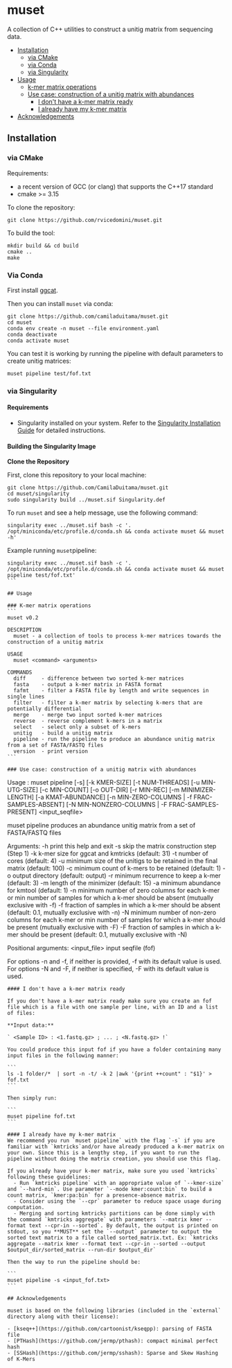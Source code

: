 # muset

A collection of C++ utilities to construct a unitig matrix from sequencing data.

+ [Installation](#installation)
  - [via CMake](#via-cmake)
  - [via Conda](#via-conda)
  - [via Singularity](#via-singularity)
+ [Usage](#usage)
  + [k-mer matrix operations](#k-mer-matrix-operations)
  + [Use case: construction of a unitig matrix with abundances](#use-case-construction-of-a-unitig-matrix-with-abundances)
    - [I don't have a k-mer matrix ready](#i-dont-have-a-k-mer-matrix-ready)
    - [I already have my k-mer matrix](#i-already-have-my-k-mer-matrix)
+ [Acknowledgements](#acknowledgements)

## Installation
### via CMake

Requirements:
 - a recent version of GCC (or clang) that supports the C++17 standard
 - cmake >= 3.15

To clone the repository:
```
git clone https://github.com/rvicedomini/muset.git
```

To build the tool:
```
mkdir build && cd build
cmake ..
make
```
### Via Conda
First install [ggcat](https://github.com/algbio/ggcat?tab=readme-ov-file#installation).

Then you can install `muset` via conda:
```
git clone https://github.com/camiladuitama/muset.git
cd muset
conda env create -n muset --file environment.yaml
conda deactivate
conda activate muset

```
You can test it is working by running the pipeline with default parameters to create unitig matrices:

```
muset pipeline test/fof.txt
```

### via Singularity

#### Requirements

- Singularity installed on your system. Refer to the [Singularity Installation Guide](https://sylabs.io/guides/3.0/user-guide/installation.html) for detailed instructions.

#### Building the Singularity Image

**Clone the Repository**
   
First, clone this repository to your local machine:
   
```
git clone https://github.com/CamilaDuitama/muset.git
cd muset/singularity
sudo singularity build ../muset.sif Singularity.def
```

To run `muset` and see a help message, use the following command:
```
singularity exec ../muset.sif bash -c '. /opt/miniconda/etc/profile.d/conda.sh && conda activate muset && muset -h'

```
Example running `muset`pipeline:

````
singularity exec ../muset.sif bash -c '. /opt/miniconda/etc/profile.d/conda.sh && conda activate muset && muset pipeline test/fof.txt'
```

## Usage

### K-mer matrix operations
```
muset v0.2

DESCRIPTION
  muset - a collection of tools to process k-mer matrices towards the construction of a unitig matrix

USAGE
  muset <command> <arguments>

COMMANDS
  diff     - difference between two sorted k-mer matrices
  fasta    - output a k-mer matrix in FASTA format
  fafmt    - filter a FASTA file by length and write sequences in single lines
  filter   - filter a k-mer matrix by selecting k-mers that are potentially differential
  merge    - merge two input sorted k-mer matrices
  reverse  - reverse complement k-mers in a matrix
  select   - select only a subset of k-mers
  unitig   - build a unitig matrix
  pipeline - run the pipeline to produce an abundance unitig matrix from a set of FASTA/FASTQ files
  version  - print version
```

### Use case: construction of a unitig matrix with abundances
````
Usage : muset pipeline [-s] [-k KMER-SIZE] [-t NUM-THREADS] [-u MIN-UTG-SIZE] [-c MIN-COUNT] [-o OUT-DIR] [-r MIN-REC] [-m MINIMIZER-LENGTH] [-a KMAT-ABUNDANCE] [-n MIN-ZERO-COLUMNS | -f FRAC-SAMPLES-ABSENT] [-N MIN-NONZERO-COLUMNS | -F FRAC-SAMPLES-PRESENT] <input_seqfile>

muset pipeline produces an abundance unitig matrix from a set of FASTA/FASTQ files

Arguments:
     -h              print this help and exit
     -s              skip the matrix construction step (Step 1)
     -k              k-mer size for ggcat and kmtricks (default: 31)
     -t              number of cores (default: 4)
     -u              minimum size of the unitigs to be retained in the final matrix (default: 100)
     -c              minimum count of k-mers to be retained (default: 1)
     -o              output directory (default: output)
     -r              minimum recurrence to keep a k-mer (default: 3)
     -m              length of the minimizer  (default: 15)
     -a              minimum abundance for kmtool (default: 1)
     -n              minimum number of zero columns for each k-mer or min number of samples for which a k-mer should be absent (mutually exclusive with -f)
     -f              fraction of samples in which a k-mer should be absent (default: 0.1, mutually exclusive with -n)
     -N              minimum number of non-zero columns for each k-mer or min number of samples for which a k-mer should be present (mutually exclusive with -F)
     -F              fraction of samples in which a k-mer should be present (default: 0.1, mutually exclusive with -N)

Positional arguments:
     <input_file>         input seqfile (fof)

For options -n and -f, if neither is provided, -f with its default value is used. 
For options -N and -F, if neither is specified, -F with its default value is used.
````
#### I don't have a k-mer matrix ready

If you don't have a k-mer matrix ready make sure you create an fof file which is a file with one sample per line, with an ID and a list of files:

**Input data:**

` <Sample ID> : <1.fastq.gz> ; ... ; <N.fastq.gz> !`

You could produce this input fof if you have a folder containing many input files in the following manner:

```
ls -1 folder/*  | sort -n -t/ -k 2 |awk '{print ++count" : "$1}' > fof.txt
```

Then simply run:

```
muset pipeline fof.txt
```

#### I already have my k-mer matrix
We recommend you run `muset pipeline` with the flag `-s` if you are familiar with `kmtricks`and/or have already produced a k-mer matrix on your own. Since this is a lengthy step, if you want to run the pipeline without doing the matrix creation, you should use this flag. 

If you already have your k-mer matrix, make sure you used `kmtricks` following these guidelines:
  - Run `kmtricks pipeline` with an appropriate value of `--kmer-size` and `--hard-min`. Use parameter `--mode kmer:count:bin` to build a count matrix, `kmer:pa:bin` for a presence-absence matrix. 
  - Consider using the `--cpr` parameter to reduce space usage during computation.
  - Merging and sorting kmtricks partitions can be done simply with the command `kmtricks aggregate` with parameters `--matrix kmer --format text --cpr-in --sorted`. By default, the output is printed on stdout, so you **MUST** set the `--output` parameter to output the sorted text matrix to a file called sorted_matrix.txt. Ex: `kmtricks aggregate --matrix kmer --format text --cpr-in --sorted --output $output_dir/sorted_matrix --run-dir $output_dir`

Then the way to run the pipeline should be:

```
muset pipeline -s <input_fof.txt>
```

## Acknowledgements

muset is based on the following libraries (included in the `external` directory along with their license):

- [kseq++](https://github.com/cartoonist/kseqpp): parsing of FASTA file
- [PTHash](https://github.com/jermp/pthash): compact minimal perfect hash
- [SSHash](https://github.com/jermp/sshash): Sparse and Skew Hashing of K-Mers
